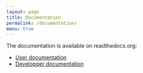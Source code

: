 ```yaml
---
layout: page
title: Documentation
permalink: /documentation/
menu: true
---
```


The documentation is available on readthedocs.org:


* [User documentation](http://alignak-doc.readthedocs.org/en/latest/)
* [Developper documentation](http://alignak.readthedocs.org/en/latest/)

